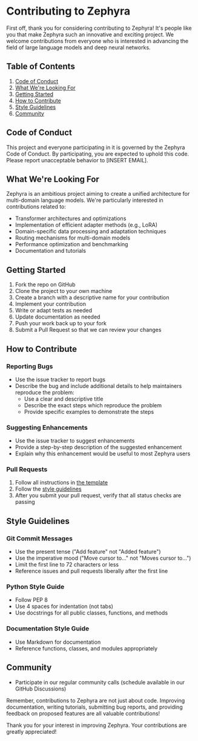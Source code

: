 # Contributing to Zephyra

First off, thank you for considering contributing to Zephyra! It's people like you that make Zephyra such an innovative and exciting project. We welcome contributions from everyone who is interested in advancing the field of large language models and deep neural networks.

## Table of Contents

1. [Code of Conduct](#code-of-conduct)
2. [What We're Looking For](#what-were-looking-for)
3. [Getting Started](#getting-started)
4. [How to Contribute](#how-to-contribute)
5. [Style Guidelines](#style-guidelines)
6. [Community](#community)

## Code of Conduct

This project and everyone participating in it is governed by the Zephyra Code of Conduct. By participating, you are expected to uphold this code. Please report unacceptable behavior to [INSERT EMAIL].

## What We're Looking For

Zephyra is an ambitious project aiming to create a unified architecture for multi-domain language models. We're particularly interested in contributions related to:

- Transformer architectures and optimizations
- Implementation of efficient adapter methods (e.g., LoRA)
- Domain-specific data processing and adaptation techniques
- Routing mechanisms for multi-domain models
- Performance optimization and benchmarking
- Documentation and tutorials

## Getting Started

1. Fork the repo on GitHub
2. Clone the project to your own machine
3. Create a branch with a descriptive name for your contribution
4. Implement your contribution
5. Write or adapt tests as needed
6. Update documentation as needed
7. Push your work back up to your fork
8. Submit a Pull Request so that we can review your changes

## How to Contribute

### Reporting Bugs

- Use the issue tracker to report bugs
- Describe the bug and include additional details to help maintainers reproduce the problem:
  - Use a clear and descriptive title
  - Describe the exact steps which reproduce the problem
  - Provide specific examples to demonstrate the steps

### Suggesting Enhancements

- Use the issue tracker to suggest enhancements
- Provide a step-by-step description of the suggested enhancement
- Explain why this enhancement would be useful to most Zephyra users

### Pull Requests

1. Follow all instructions in [the template](.github/PULL_REQUEST_TEMPLATE.md)
2. Follow the [style guidelines](#style-guidelines)
3. After you submit your pull request, verify that all status checks are passing

## Style Guidelines

### Git Commit Messages

- Use the present tense ("Add feature" not "Added feature")
- Use the imperative mood ("Move cursor to..." not "Moves cursor to...")
- Limit the first line to 72 characters or less
- Reference issues and pull requests liberally after the first line

### Python Style Guide

- Follow PEP 8
- Use 4 spaces for indentation (not tabs)
- Use docstrings for all public classes, functions, and methods

### Documentation Style Guide

- Use Markdown for documentation
- Reference functions, classes, and modules appropriately

## Community

- Participate in our regular community calls (schedule available in our GitHub Discussions)

Remember, contributions to Zephyra are not just about code. Improving documentation, writing tutorials, submitting bug reports, and providing feedback on proposed features are all valuable contributions!

Thank you for your interest in improving Zephyra. Your contributions are greatly appreciated!